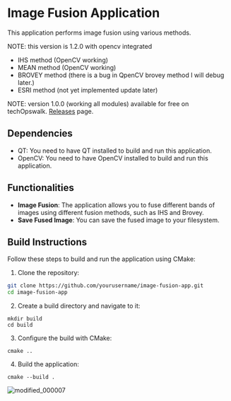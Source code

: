 # Image Fusion Application

This application performs image fusion using various methods. 

NOTE: this version is 1.2.0 with opencv integrated

- IHS method (OpenCV working)
- MEAN method (OpenCV working)
- BROVEY method (there is a bug in QpenCV brovey method I will debug later.)
- ESRI method (not yet implemented update later)

NOTE: version 1.0.0 (working all modules) available for free on techOpswalk.
[Releases](https://github.com/your-username/image-fusion-qt/releases) page.

## Dependencies
- QT: You need to have QT installed to build and run this application.
- OpenCV: You need to have OpenCV installed to build and run this application.

## Functionalities

- **Image Fusion**: The application allows you to fuse different bands of images using different fusion methods, such as IHS and Brovey.
- **Save Fused Image**: You can save the fused image to your filesystem.

## Build Instructions

Follow these steps to build and run the application using CMake:

1. Clone the repository:

```bash
git clone https://github.com/yourusername/image-fusion-app.git
cd image-fusion-app
```

2. Create a build directory and navigate to it:
```
mkdir build
cd build
```
3. Configure the build with CMake:
```
cmake ..
```
4. Build the application:
```
cmake --build .
```

![modified_000007](https://github.com/pahuldeep/ImageFusion/assets/52893813/691eb615-a13c-4716-a525-6e8b75d4a81d)

